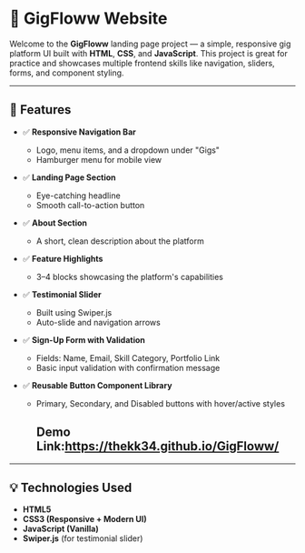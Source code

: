 # 🌟 GigFloww Website

Welcome to the **GigFloww** landing page project — a simple, responsive gig platform UI built with **HTML**, **CSS**, and **JavaScript**. This project is great for practice and showcases multiple frontend skills like navigation, sliders, forms, and component styling.

---

## 📌 Features

- ✅ **Responsive Navigation Bar**  
  - Logo, menu items, and a dropdown under "Gigs"
  - Hamburger menu for mobile view

- ✅ **Landing Page Section**  
  - Eye-catching headline
  - Smooth call-to-action button

- ✅ **About Section**  
  - A short, clean description about the platform

- ✅ **Feature Highlights**  
  - 3–4 blocks showcasing the platform's capabilities

- ✅ **Testimonial Slider**  
  - Built using Swiper.js
  - Auto-slide and navigation arrows

- ✅ **Sign-Up Form with Validation**  
  - Fields: Name, Email, Skill Category, Portfolio Link
  - Basic input validation with confirmation message

- ✅ **Reusable Button Component Library**  
  - Primary, Secondary, and Disabled buttons with hover/active styles
 
    ## Demo Link:https://thekk34.github.io/GigFloww/


---

## 💡 Technologies Used

- **HTML5**
- **CSS3 (Responsive + Modern UI)**
- **JavaScript (Vanilla)**
- **Swiper.js** (for testimonial slider)
